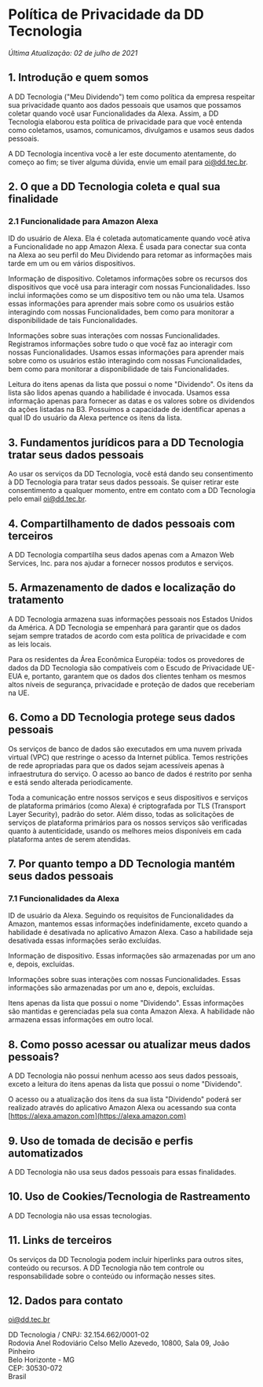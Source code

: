 
# Política de Privacidade da DD Tecnologia

_Última Atualização: 02 de julho de 2021_

## 1. Introdução e quem somos

A DD Tecnologia ("Meu Dividendo") tem como política da empresa respeitar sua privacidade quanto aos dados pessoais que usamos que possamos coletar quando você usar Funcionalidades da Alexa. Assim, a DD Tecnologia elaborou esta política de privacidade para que você entenda como coletamos, usamos, comunicamos, divulgamos e usamos seus dados pessoais.

A DD Tecnologia incentiva você a ler este documento atentamente, do começo ao fim; se tiver alguma dúvida, envie um email para [oi@dd.tec.br](mailto:oi@dd.tec.br).

## 2. O que a DD Tecnologia coleta e qual sua finalidade

### 2.1 Funcionalidade para Amazon Alexa 

ID do usuário de Alexa. Ela é coletada automaticamente quando você ativa a Funcionalidade no app Amazon Alexa. É usada para conectar sua conta na Alexa ao seu perfil do Meu Dividendo para retomar as informações mais tarde em um ou em vários dispositivos.

Informação de dispositivo. Coletamos informações sobre os recursos dos dispositivos que você usa para interagir com nossas Funcionalidades. Isso inclui informações como se um dispositivo tem ou não uma tela. Usamos essas informações para aprender mais sobre como os usuários estão interagindo com nossas Funcionalidades, bem como para monitorar a disponibilidade de tais Funcionalidades.

Informações sobre suas interações com nossas Funcionalidades. Registramos informações sobre tudo o que você faz ao interagir com nossas Funcionalidades. Usamos essas informações para aprender mais sobre como os usuários estão interagindo com nossas Funcionalidades, bem como para monitorar a disponibilidade de tais Funcionalidades.

Leitura do itens apenas da lista que possui o nome "Dividendo". Os itens da lista são lidos apenas quando a habilidade é invocada. Usamos essa informação apenas para fornecer as datas e os valores sobre os dividendos da ações listadas na B3. Possuímos a capacidade de identificar apenas a qual ID do usuário da Alexa pertence os itens da lista.

## 3. Fundamentos jurídicos para a DD Tecnologia tratar seus dados pessoais

Ao usar os serviços da DD Tecnologia, você está dando seu consentimento à DD Tecnologia para tratar seus dados pessoais. Se quiser retirar este consentimento a qualquer momento, entre em contato com a DD Tecnologia pelo email [oi@dd.tec.br](mailto:oi@dd.tec.br).

## 4. Compartilhamento de dados pessoais com terceiros

A DD Tecnologia compartilha seus dados apenas com a Amazon Web Services, Inc. para nos ajudar a fornecer nossos produtos e serviços.

## 5. Armazenamento de dados e localização do tratamento

A DD Tecnologia armazena suas informações pessoais nos Estados Unidos da América. A DD Tecnologia se empenhará para garantir que os dados sejam sempre tratados de acordo com esta política de privacidade e com as leis locais.

Para os residentes da Área Econômica Européia: todos os provedores de dados da DD Tecnologia são compatíveis com o Escudo de Privacidade UE-EUA e, portanto, garantem que os dados dos clientes tenham os mesmos altos níveis de segurança, privacidade e proteção de dados que receberiam na UE.

## 6. Como a DD Tecnologia protege seus dados pessoais

Os serviços de banco de dados são executados em uma nuvem privada virtual (VPC) que restringe o acesso da Internet pública. Temos restrições de rede apropriadas para que os dados sejam acessíveis apenas à infraestrutura do serviço. O acesso ao banco de dados é restrito por senha e está sendo alterada periodicamente.

Toda a comunicação entre nossos serviços e seus dispositivos e serviços de plataforma primários (como Alexa) é criptografada por TLS (Transport Layer Security), padrão do setor. Além disso, todas as solicitações de serviços de plataforma primários para os nossos serviços são verificadas quanto à autenticidade, usando os melhores meios disponíveis em cada plataforma antes de serem atendidas.

## 7. Por quanto tempo a DD Tecnologia mantém seus dados pessoais

### 7.1 Funcionalidades da Alexa

ID de usuário da Alexa. Seguindo os requisitos de Funcionalidades da Amazon, mantemos essas informações indefinidamente, exceto quando a habilidade é desativada no aplicativo Amazon Alexa. Caso a habilidade seja desativada essas informações serão excluídas.

Informação de dispositivo. Essas informações são armazenadas por um ano e, depois, excluídas.

Informações sobre suas interações com nossas Funcionalidades. Essas informações são armazenadas por um ano e, depois, excluídas.

Itens apenas da lista que possui o nome "Dividendo". Essas informações são mantidas e gerenciadas pela sua conta Amazon Alexa. A habilidade não armazena essas informações em outro local.

## 8. Como posso acessar ou atualizar meus dados pessoais?

A DD Tecnologia não possui nenhum acesso aos seus dados pessoais, exceto a leitura do itens apenas da lista que possui o nome "Dividendo".

O acesso ou a atualização dos itens da sua lista "Dividendo" poderá ser realizado através do aplicativo Amazon Alexa ou acessando sua conta [https://alexa.amazon.com](https://alexa.amazon.com)

## 9. Uso de tomada de decisão e perfis automatizados

A DD Tecnologia não usa seus dados pessoais para essas finalidades.

## 10. Uso de Cookies/Tecnologia de Rastreamento

A DD Tecnologia não usa essas tecnologias.

## 11. Links de terceiros

Os serviços da DD Tecnologia podem incluir hiperlinks para outros sites, conteúdo ou recursos. A DD Tecnologia não tem controle ou responsabilidade sobre o conteúdo ou informação nesses sites.

## 12. Dados para contato

[oi@dd.tec.br](mailto:oi@dd.tec.br)

DD Tecnologia / CNPJ: 32.154.662/0001-02  
Rodovia Anel Rodoviário Celso Mello Azevedo, 10800, Sala 09, João Pinheiro  
Belo Horizonte - MG  
CEP: 30530-072  
Brasil  
